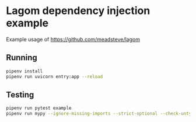 # Lagom dependency injection example

Example usage of https://github.com/meadsteve/lagom

## Running
```bash
pipenv install
pipenv run uvicorn entry:app --reload
```

## Testing
```bash
pipenv run pytest example
pipenv run mypy --ignore-missing-imports --strict-optional --check-untyped-defs .
```